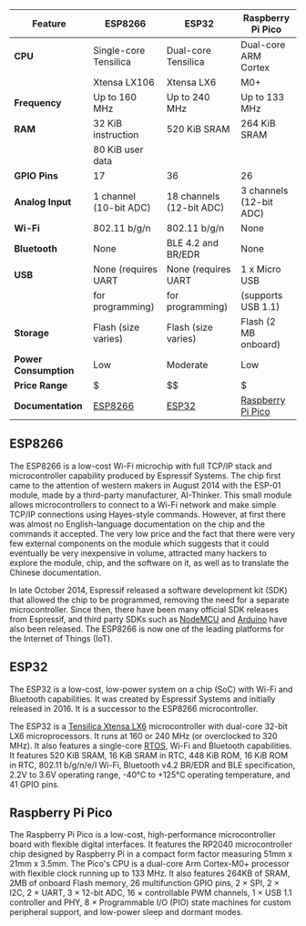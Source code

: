 | Feature              | ESP8266                 | ESP32                    | Raspberry Pi Pico    |
|----------------------|-------------------------|--------------------------|----------------------|
| **CPU**              | Single-core Tensilica   | Dual-core Tensilica      | Dual-core ARM Cortex |
|                      | Xtensa LX106            | Xtensa LX6               | M0+                  |
| **Frequency**        | Up to 160 MHz           | Up to 240 MHz            | Up to 133 MHz        |
| **RAM**              | 32 KiB instruction      | 520 KiB SRAM             | 264 KiB SRAM         |
|                      | 80 KiB user data        |                          |                      |
| **GPIO Pins**        | 17                      | 36                       | 26                   |
| **Analog Input**     | 1 channel (10-bit ADC)  | 18 channels (12-bit ADC) | 3 channels (12-bit ADC)|
| **Wi-Fi**            | 802.11 b/g/n            | 802.11 b/g/n             | None                 |
| **Bluetooth**        | None                    | BLE 4.2 and BR/EDR       | None                 |
| **USB**              | None (requires UART     | None (requires UART      | 1 x Micro USB        |
|                      | for programming)        | for programming)         | (supports USB 1.1)   |
| **Storage**          | Flash (size varies)     | Flash (size varies)      | Flash (2 MB onboard) |
| **Power Consumption**| Low                     | Moderate                 | Low                  |
| **Price Range**      | $                       | $$                       | $                    |
| **Documentation**    | [ESP8266](https://docs.espressif.com/projects/esp8266-rtos-sdk/en/latest/) | [ESP32](https://docs.espressif.com/projects/esp-idf/en/latest/esp32/) | [Raspberry Pi Pico](https://datasheets.raspberrypi.org/pico/pico-datasheet.pdf) |

## ESP8266

The ESP8266 is a low-cost Wi-Fi microchip with full TCP/IP stack and microcontroller capability produced by Espressif Systems. The chip first came to the attention of western makers in August 2014 with the ESP-01 module, made by a third-party manufacturer, AI-Thinker. This small module allows microcontrollers to connect to a Wi-Fi network and make simple TCP/IP connections using Hayes-style commands. However, at first there was almost no English-language documentation on the chip and the commands it accepted. The very low price and the fact that there were very few external components on the module which suggests that it could eventually be very inexpensive in volume, attracted many hackers to explore the module, chip, and the software on it, as well as to translate the Chinese documentation.

In late October 2014, Espressif released a software development kit (SDK) that allowed the chip to be programmed, removing the need for a separate microcontroller. Since then, there have been many official SDK releases from Espressif, and third party SDKs such as [NodeMCU](https://nodemcu.readthedocs.io/en/release/) and [Arduino](https://www.arduino.cc/en/Reference/ESP8266WiFi) have also been released. The ESP8266 is now one of the leading platforms for the Internet of Things (IoT).

## ESP32

The ESP32 is a low-cost, low-power system on a chip (SoC) with Wi-Fi and Bluetooth capabilities. It was created by Espressif Systems and initially released in 2016. It is a successor to the ESP8266 microcontroller.

The ESP32 is a [Tensilica Xtensa LX6](https://www.espressif.com/en/products/socs/esp32) microcontroller with dual-core 32-bit LX6 microprocessors. It runs at 160 or 240 MHz (or overclocked to 320 MHz). It also features a single-core [RTOS](https://en.wikipedia.org/wiki/Real-time_operating_system), Wi-Fi and Bluetooth capabilities. It features 520 KiB SRAM, 16 KiB SRAM in RTC, 448 KiB ROM, 16 KiB ROM in RTC, 802.11 b/g/n/e/I Wi-Fi, Bluetooth v4.2 BR/EDR and BLE specification, 2.2V to 3.6V operating range, -40°C to +125°C operating temperature, and 41 GPIO pins.

## Raspberry Pi Pico

The Raspberry Pi Pico is a low-cost, high-performance microcontroller board with flexible digital interfaces. It features the RP2040 microcontroller chip designed by Raspberry Pi in a compact form factor measuring 51mm x 21mm x 3.5mm. The Pico's CPU is a dual-core Arm Cortex-M0+ processor with flexible clock running up to 133 MHz. It also features 264KB of SRAM, 2MB of onboard Flash memory, 26 multifunction GPIO pins, 2 × SPI, 2 × I2C, 2 × UART, 3 × 12-bit ADC, 16 × controllable PWM channels, 1 × USB 1.1 controller and PHY, 8 × Programmable I/O (PIO) state machines for custom peripheral support, and low-power sleep and dormant modes.

